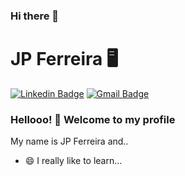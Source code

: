 ### Hi there 👋

<!--
**jpferreiradev/jpferreiradev** is a ✨ _special_ ✨ repository because its `README.md` (this file) appears on your GitHub profile.



Here are some ideas to get you started:

- 🔭 I’m currently working on ...
- 🌱 I’m currently learning ...
- 👯 I’m looking to collaborate on ...
- 🤔 I’m looking for help with ...
- 💬 Ask me about ...
- 📫 How to reach me: ...
- 😄 Pronouns: ...
- ⚡ Fun fact: ...
-->

# JP Ferreira :desktop_computer:

[![Linkedin Badge](https://img.shields.io/badge/-LinkedIn-blue?style=flat-square&logo=Linkedin&logoColor=white&link=https://www.linkedin.com/in/jo%C3%A3o-paulo-ferreira-33943a43//)](https://www.linkedin.com/in/jo%C3%A3o-paulo-ferreira-33943a43//)
[![Gmail Badge](https://img.shields.io/badge/-jpferreira.dev@gmail.comblack?style=flat-square&logo=Gmail&logoColor=white&link=mailto:jpferreira.dev@gmail.com)](mailto:jpferreira.dev@gmail.com)

### Hellooo! 👋 Welcome to my profile

My name is JP Ferreira and..

 - 😄 I really like to learn...
<!-- - 📊 I'm working with Business Intelligence
 - 📚 Currently studying Azure and LGPD
 - 🌍 And I also like to travel !-->
